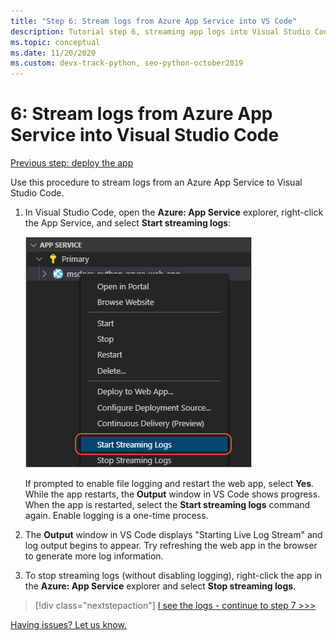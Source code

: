 ```yaml
---
title: "Step 6: Stream logs from Azure App Service into VS Code"
description: Tutorial step 6, streaming app logs into Visual Studio Code
ms.topic: conceptual
ms.date: 11/20/2020
ms.custom: devx-track-python, seo-python-october2019
---
```


# 6: Stream logs from Azure App Service into Visual Studio Code

[Previous step: deploy the app](tutorial-deploy-app-service-on-linux-05.md)

Use this procedure to stream logs from an Azure App Service to Visual Studio Code.

1. In Visual Studio Code, open the **Azure: App Service** explorer, right-click the App Service, and select **Start streaming logs**:

   ![Start Streaming Logs from App Service explorer](media/deploy-azure/start-streaming-logs-in-visual-studio-code.png)

   If prompted to enable file logging and restart the web app, select **Yes**. While the app restarts, the **Output** window in VS Code shows progress. When the app is restarted, select the **Start streaming logs** command again. Enable logging is a one-time process.

1. The **Output** window in VS Code displays "Starting Live Log Stream" and log output begins to appear. Try refreshing the web app in the browser to generate more log information.

1. To stop streaming logs (without disabling logging), right-click the app in the **Azure: App Service** explorer and select **Stop streaming logs**.

> [!div class="nextstepaction"]
> [I see the logs - continue to step 7 >>>](tutorial-deploy-app-service-on-linux-07.md)

[Having issues? Let us know.](https://aka.ms/FlaskVSCQuickstartHelp)
